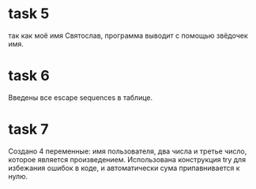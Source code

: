 # task 5
так как моё имя Святослав, программа выводит с помощью звёдочек имя. 

# task 6
Введены все escape sequences в таблице. 

# task 7
Создано 4 переменные: имя пользователя, два числа и третье число, которое является произведением. 
Использована конструкция try для избежания ошибок в коде, и автоматически сума припавнивается к нулю. 